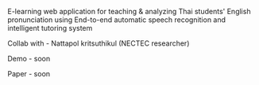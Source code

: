 E-learning web application for teaching & analyzing Thai students' English pronunciation using End-to-end automatic speech recognition and intelligent tutoring system

Collab with - Nattapol kritsuthikul (NECTEC researcher)

Demo - soon

Paper - soon





